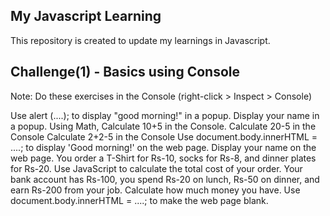 My Javascript Learning
--------------------------
This repository is created to update my learnings in Javascript.

Challenge(1) - Basics using Console
-------------------

Note: Do these exercises in the Console (right-click > Inspect > Console)

Use alert (....); to display "good morning!" in a popup.
Display your name in a popup.
Using Math, Calculate 10+5 in the Console.
Calculate 20-5 in the Console
Calculate 2+2-5 in the Console
Use document.body.innerHTML = ....; to display 'Good morning!' on the web page.
Display your name on the web page.
You order a T-Shirt for Rs-10, socks for Rs-8, and dinner plates for Rs-20. Use JavaScript to calculate the total cost of your order.
Your bank account has Rs-100, you spend Rs-20 on lunch, Rs-50 on dinner, and earn Rs-200 from your job. Calculate how much money you have.
Use document.body.innerHTML = ....; to make the web page blank.
